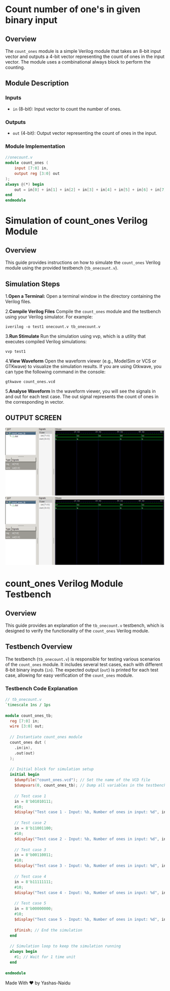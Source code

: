 # Count number of one's in given binary input
## Overview

The `count_ones` module is a simple Verilog module that takes an 8-bit input vector and outputs a 4-bit vector representing the count of ones in the input vector. The module uses a combinational always block to perform the counting.

## Module Description

### Inputs

- `in` (8-bit): Input vector to count the number of ones.

### Outputs

- `out` (4-bit): Output vector representing the count of ones in the input.

### Module Implementation

```verilog
//onecount.v
module count_ones (
    input [7:0] in,
    output reg [3:0] out
);
always @(*) begin
    out = in[0] + in[1] + in[2] + in[3] + in[4] + in[5] + in[6] + in[7];
end
endmodule
```
# Simulation of count_ones Verilog Module

## Overview

This guide provides instructions on how to simulate the `count_ones` Verilog module using the provided testbench (`tb_onecount.v`).

## Simulation Steps

1.**Open a Terminal:**
    Open a terminal window in the directory containing the Verilog files.

2.**Compile Verilog Files**
    Compile the `count_ones` module and the testbench using your Verilog simulator. For example:

    iverilog -o test1 onecount.v tb_onecount.v

3.**Run Stimulate**
    Run the simulation using vvp, which is a utility that executes compiled Verilog simulations:

    vvp test1

4.**View Waveform**
    Open the waveform viewer (e.g., ModelSim or VCS or GTKwave) to visualize the simulation results. If you are using Gtkwave, you can type the following command in the console:

    gtkwave count_ones.vcd

5.**Analyse Waveform**
    In the waveform viewer, you will see the signals in and out for each test case. The out signal represents the count of ones in the corresponding in vector.

## OUTPUT SCREEN

<img src="https://github.com/Yashas-naidu/DDCO_PROJECT_23/blob/6e4bb0342338bf81013ec7725f79be5f1e505695/Screenshot%202023-11-13%20101708.png?raw=true" alt="error"/>


<img src="https://github.com/Yashas-naidu/DDCO_PROJECT_23/blob/6e4bb0342338bf81013ec7725f79be5f1e505695/Screenshot%202023-11-13%20101708.png?raw=true" alt="error"/>

# count_ones Verilog Module Testbench

## Overview

This guide provides an explanation of the `tb_onecount.v` testbench, which is designed to verify the functionality of the `count_ones` Verilog module.

## Testbench Overview

The testbench (`tb_onecount.v`) is responsible for testing various scenarios of the `count_ones` module. It includes several test cases, each with different 8-bit binary inputs (`in`). The expected output (`out`) is printed for each test case, allowing for easy verification of the `count_ones` module.

### Testbench Code Explanation

```verilog
// tb_onecount.v
`timescale 1ns / 1ps

module count_ones_tb;
  reg [7:0] in;
  wire [3:0] out;

  // Instantiate count_ones module
  count_ones dut (
    .in(in),
    .out(out)
  );

  // Initial block for simulation setup
  initial begin
    $dumpfile("count_ones.vcd"); // Set the name of the VCD file
    $dumpvars(0, count_ones_tb); // Dump all variables in the testbench

    // Test case 1
    in = 8'b01010111;
    #10;
    $display("Test case 1 - Input: %b, Number of ones in input: %d", in, out);

    // Test case 2
    in = 8'b11001100;
    #10;
    $display("Test case 2 - Input: %b, Number of ones in input: %d", in, out);

    // Test case 3
    in = 8'b00110011;
    #10;
    $display("Test case 3 - Input: %b, Number of ones in input: %d", in, out);

    // Test case 4
    in = 8'b11111111;
    #10;
    $display("Test case 4 - Input: %b, Number of ones in input: %d", in, out);

    // Test case 5
    in = 8'b00000000;
    #10;
    $display("Test case 5 - Input: %b, Number of ones in input: %d", in, out);

    $finish; // End the simulation
  end

  // Simulation loop to keep the simulation running
  always begin
    #1; // Wait for 1 time unit
  end

endmodule
```

<caption> Made With ❤️ by Yashas-Naidu </caption>




